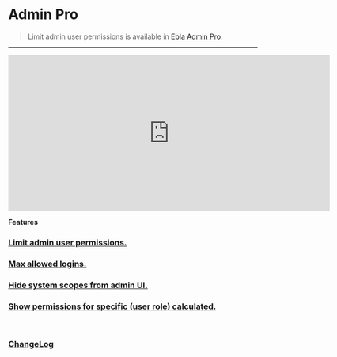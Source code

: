 # Admin Pro <a href="https://www.eblasoft.com.tr/espocrm-extension-page/espocrm-admin-pro" target="_blank" id="ext-version" data-id = "636514b37aee0f43f"></a>

> Limit admin user permissions is available
> in [Ebla Admin Pro](https://www.eblasoft.com.tr/espocrm-extension-page/espocrm-admin-pro).

---
<iframe width="650" height="315" src="https://www.youtube.com/embed/gU2M3RjxOPs" frameborder="0" allow="accelerometer; autoplay; clipboard-write; encrypted-media; gyroscope; picture-in-picture" allowfullscreen></iframe>

<br>

**Features**

### [Limit admin user permissions.](limit-admin-user-permissions.md)
### [Max allowed logins.](max-allowed-logins.md)
### [Hide system scopes from admin UI.](hide-system-scopes-from-admin-ui.md)
### [Show permissions for specific (**user role**) calculated.](show-permissions-for-specific-user-calculated.md)

<br>

### <font color=gray> [ChangeLog](changelog.md) </font>
